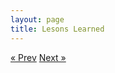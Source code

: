 ```yaml
---
layout: page
title: Lesons Learned
---
```



<!-- Pagination -->
<div class="pagination">
  <a class="pagination-item older" href="/03-Case-Study-2.md">&laquo; Prev</a>
  <a class="pagination-item newer" href="/05-What-You-Need-To-Know.md">Next &raquo;</a>
</div>
